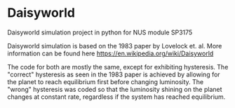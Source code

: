 # Daisyworld
Daisyworld simulation project in python for NUS module SP3175

Daisyworld simulation is based on the 1983 paper by Lovelock et. al. More information can be found here https://en.wikipedia.org/wiki/Daisyworld

The code for both are mostly the same, except for exhibiting hysteresis. The "correct" hysteresis as seen in the 1983 paper is achieved by allowing for the planet to reach equilibrium first before changing luminosity. The "wrong" hysteresis was coded so that the luminosity shining on the planet changes at constant rate, regardless if the system has reached equilibrium.
